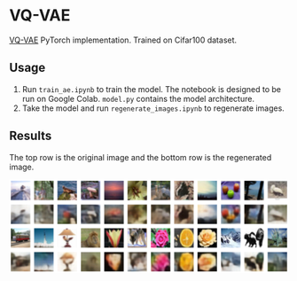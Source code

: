 # VQ-VAE

[VQ-VAE](https://arxiv.org/pdf/1711.00937) PyTorch implementation. Trained on Cifar100 dataset.


## Usage
1. Run `train_ae.ipynb` to train the model. The notebook is designed to be run on Google Colab. `model.py` contains the model architecture.
2. Take the model and run `regenerate_images.ipynb` to regenerate images.

## Results
The top row is the original image and the bottom row is the regenerated image.

![image](./results.png)
